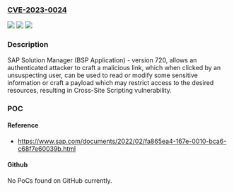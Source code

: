 ### [CVE-2023-0024](https://cve.mitre.org/cgi-bin/cvename.cgi?name=CVE-2023-0024)
![](https://img.shields.io/static/v1?label=Product&message=SAP%20Solution%20Manager%20(BSP%20Application)&color=blue)
![](https://img.shields.io/static/v1?label=Version&message=%3D%20720%20&color=brighgreen)
![](https://img.shields.io/static/v1?label=Vulnerability&message=CWE-79%3A%20Improper%20Neutralization%20of%20Input%20During%20Web%20Page%20Generation%20('Cross-site%20Scripting')&color=brighgreen)

### Description

SAP Solution Manager (BSP Application) - version 720, allows an authenticated attacker to craft a malicious link, which when clicked by an unsuspecting user, can be used to read or modify some sensitive information or craft a payload which may restrict access to the desired resources, resulting in Cross-Site Scripting vulnerability.

### POC

#### Reference
- https://www.sap.com/documents/2022/02/fa865ea4-167e-0010-bca6-c68f7e60039b.html

#### Github
No PoCs found on GitHub currently.


